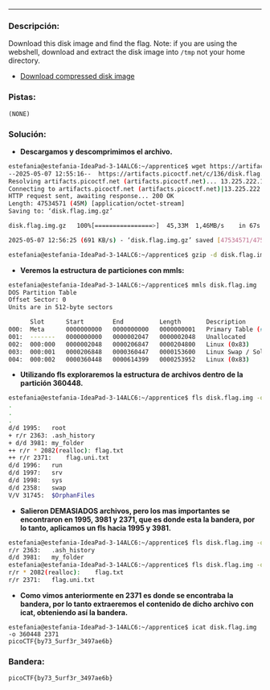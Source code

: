 ***
### Descripción:
Download this disk image and find the flag. Note: if you are using the webshell, download and extract the disk image into `/tmp` not your home directory.

- [Download compressed disk image](https://artifacts.picoctf.net/c/136/disk.flag.img.gz)

### Pistas: 
```
(NONE)
```

### Solución:
- **Descargamos y descomprimimos el archivo.**
```bash
estefania@estefania-IdeaPad-3-14ALC6:~/apprentice$ wget https://artifacts.picoctf.net/c/136/disk.flag.img.gz 
--2025-05-07 12:55:16--  https://artifacts.picoctf.net/c/136/disk.flag.img.gz
Resolving artifacts.picoctf.net (artifacts.picoctf.net)... 13.225.222.105, 13.225.222.28, 13.225.222.120, ...
Connecting to artifacts.picoctf.net (artifacts.picoctf.net)|13.225.222.105|:443... connected.
HTTP request sent, awaiting response... 200 OK
Length: 47534571 (45M) [application/octet-stream]
Saving to: ‘disk.flag.img.gz’

disk.flag.img.gz   100%[================>]  45,33M  1,46MB/s    in 67s     

2025-05-07 12:56:25 (691 KB/s) - ‘disk.flag.img.gz’ saved [47534571/47534571]

estefania@estefania-IdeaPad-3-14ALC6:~/apprentice$ gzip -d disk.flag.img.gz 
```
- **Veremos la estructura de particiones con mmls:**
```bash
estefania@estefania-IdeaPad-3-14ALC6:~/apprentice$ mmls disk.flag.img 
DOS Partition Table
Offset Sector: 0
Units are in 512-byte sectors

      Slot      Start        End          Length       Description
000:  Meta      0000000000   0000000000   0000000001   Primary Table (#0)
001:  -------   0000000000   0000002047   0000002048   Unallocated
002:  000:000   0000002048   0000206847   0000204800   Linux (0x83)
003:  000:001   0000206848   0000360447   0000153600   Linux Swap / Solaris x86 (0x82)
004:  000:002   0000360448   0000614399   0000253952   Linux (0x83)
```
- **Utilizando fls exploraremos la estructura de archivos dentro de la partición 360448.**
```bash
estefania@estefania-IdeaPad-3-14ALC6:~/apprentice$ fls disk.flag.img -o 360448 -r
.
.
.
d/d 1995:	root
+ r/r 2363:	.ash_history
+ d/d 3981:	my_folder
++ r/r * 2082(realloc):	flag.txt
++ r/r 2371:	flag.uni.txt
d/d 1996:	run
d/d 1997:	srv
d/d 1998:	sys
d/d 2358:	swap
V/V 31745:	$OrphanFiles
```
- **Salieron DEMASIADOS archivos, pero los mas importantes se encontraron en 1995, 3981 y 2371, que es donde esta la bandera, por lo tanto, aplicamos un fls hacia 1995 y 3981.**
```bash
estefania@estefania-IdeaPad-3-14ALC6:~/apprentice$ fls disk.flag.img -o 360448 1995
r/r 2363:	.ash_history
d/d 3981:	my_folder
estefania@estefania-IdeaPad-3-14ALC6:~/apprentice$ fls disk.flag.img -o 360448 3981
r/r * 2082(realloc):	flag.txt
r/r 2371:	flag.uni.txt
```
- **Como vimos anteriormente en 2371 es donde se encontraba la bandera, por lo tanto extraeremos el contenido de dicho archivo con icat, obteniendo así la bandera.**
```
estefania@estefania-IdeaPad-3-14ALC6:~/apprentice$ icat disk.flag.img -o 360448 2371
picoCTF{by73_5urf3r_3497ae6b}
```

### Bandera:
```
picoCTF{by73_5urf3r_3497ae6b}
```
